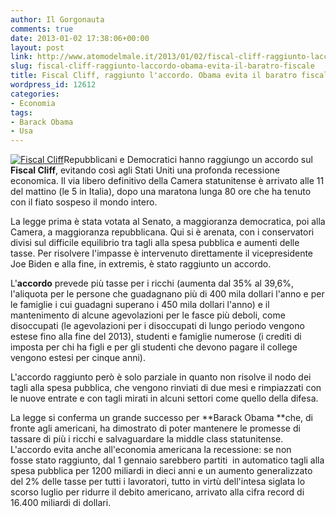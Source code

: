 ```yaml
---
author: Il Gorgonauta
comments: true
date: 2013-01-02 17:38:06+00:00
layout: post
link: http://www.atomodelmale.it/2013/01/02/fiscal-cliff-raggiunto-laccordo-obama-evita-il-baratro-fiscale/
slug: fiscal-cliff-raggiunto-laccordo-obama-evita-il-baratro-fiscale
title: Fiscal Cliff, raggiunto l'accordo. Obama evita il baratro fiscale
wordpress_id: 12612
categories:
- Economia
tags:
- Barack Obama
- Usa
---
```


[![Fiscal Cliff](http://www.atomodelmale.it/wp-content/uploads/2013/01/Fiscal-Cliff-300x169.jpg)](http://www.atomodelmale.it/2013/01/02/fiscal-cliff-raggiunto-laccordo-obama-evita-il-baratro-fiscale/fiscal-cliff/)Repubblicani e Democratici hanno raggiungo un accordo sul **Fiscal Cliff**, evitando così agli Stati Uniti una profonda recessione economica. Il via libero definitivo della Camera statunitense è arrivato alle 11 del mattino (le 5 in Italia), dopo una maratona lunga 80 ore che ha tenuto con il fiato sospeso il mondo intero.

La legge prima è stata votata al Senato, a maggioranza democratica, poi alla Camera, a maggioranza repubblicana. Qui si è arenata, con i conservatori divisi sul difficile equilibrio tra tagli alla spesa pubblica e aumenti delle tasse. Per risolvere l'impasse è intervenuto direttamente il vicepresidente Joe Biden e alla fine, in extremis, è stato raggiunto un accordo.

L'**accordo** prevede più tasse per i ricchi (aumenta dal 35% al 39,6%, l'aliquota per le persone che guadagnano più di 400 mila dollari l'anno e per le famiglie i cui guadagni superano i 450 mila dollari l'anno) e il mantenimento di alcune agevolazioni per le fasce più deboli, come disoccupati (le agevolazioni per i disoccupati di lungo periodo vengono estese fino alla fine del 2013), studenti e famiglie numerose (i crediti di imposta per chi ha figli e per gli studenti che devono pagare il college vengono estesi per cinque anni).


L'accordo raggiunto però è solo parziale in quanto non risolve il nodo dei tagli alla spesa pubblica, che vengono rinviati di due mesi e rimpiazzati con le nuove entrate e con tagli mirati in alcuni settori come quello della difesa.

La legge si conferma un grande successo per **Barack Obama **che, di fronte agli americani, ha dimostrato di poter mantenere le promesse di tassare di più i ricchi e salvaguardare la middle class statunitense. L'accordo evita anche all'economia americana la recessione: se non fosse stato raggiunto, dal 1 gennaio sarebbero partiti  in automatico tagli alla spesa pubblica per 1200 miliardi in dieci anni e un aumento generalizzato del 2% delle tasse per tutti i lavoratori, tutto in virtù dell'intesa siglata lo scorso luglio per ridurre il debito americano, arrivato alla cifra record di 16.400 miliardi di dollari.

